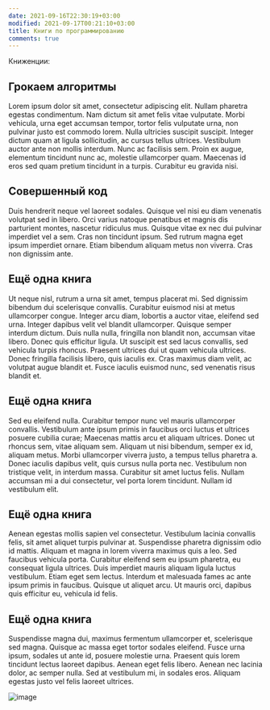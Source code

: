 ```yaml
---
date: 2021-09-16T22:30:19+03:00
modified: 2021-09-17T00:21:10+03:00
title: Книги по программированию
comments: true
---
```


Книженции:

## Грокаем алгоритмы
Lorem ipsum dolor sit amet, consectetur adipiscing elit. Nullam pharetra egestas condimentum. Nam dictum sit amet felis vitae vulputate. Morbi vehicula, urna eget accumsan tempor, tortor felis vulputate urna, non pulvinar justo est commodo lorem. Nulla ultricies suscipit suscipit. Integer dictum quam at ligula sollicitudin, ac cursus tellus ultrices. Vestibulum auctor ante non mollis interdum. Nunc ac facilisis sem. Proin ex augue, elementum tincidunt nunc ac, molestie ullamcorper quam. Maecenas id eros sed quam pretium tincidunt in a turpis. Curabitur eu gravida nisi.

## Совершенный код
Duis hendrerit neque vel laoreet sodales. Quisque vel nisi eu diam venenatis volutpat sed in libero. Orci varius natoque penatibus et magnis dis parturient montes, nascetur ridiculus mus. Quisque vitae ex nec dui pulvinar imperdiet vel a sem. Cras non tincidunt ipsum. Sed rutrum magna eget ipsum imperdiet ornare. Etiam bibendum aliquam metus non viverra. Cras non dignissim ante.

## Ещё одна книга
Ut neque nisl, rutrum a urna sit amet, tempus placerat mi. Sed dignissim bibendum dui scelerisque convallis. Curabitur euismod nisi at metus ullamcorper congue. Integer arcu diam, lobortis a auctor vitae, eleifend sed urna. Integer dapibus velit vel blandit ullamcorper. Quisque semper interdum dictum. Duis nulla nulla, fringilla non blandit non, accumsan vitae libero. Donec quis efficitur ligula. Ut suscipit est sed lacus convallis, sed vehicula turpis rhoncus. Praesent ultrices dui ut quam vehicula ultrices. Donec fringilla facilisis libero, quis iaculis ex. Cras maximus diam velit, ac volutpat augue blandit et. Fusce iaculis euismod nunc, sed venenatis risus blandit et.

## Ещё одна книга
Sed eu eleifend nulla. Curabitur tempor nunc vel mauris ullamcorper convallis. Vestibulum ante ipsum primis in faucibus orci luctus et ultrices posuere cubilia curae; Maecenas mattis arcu et aliquam ultrices. Donec ut rhoncus sem, vitae aliquam sem. Aliquam ut nisi bibendum, semper ex id, aliquam metus. Morbi ullamcorper viverra justo, a tempus tellus pharetra a. Donec iaculis dapibus velit, quis cursus nulla porta nec. Vestibulum non tristique velit, in interdum massa. Curabitur sit amet luctus felis. Nullam accumsan mi a dui consectetur, vel porta lorem tincidunt. Nullam id vestibulum elit.

## Ещё одна книга
Aenean egestas mollis sapien vel consectetur. Vestibulum lacinia convallis felis, sit amet aliquet turpis pulvinar at. Suspendisse pharetra dignissim odio id mattis. Aliquam et magna in lorem viverra maximus quis a leo. Sed faucibus vehicula porta. Curabitur eleifend sem eu ipsum pharetra, eu consequat ligula ultrices. Duis imperdiet mauris aliquam ligula luctus vestibulum. Etiam eget sem lectus. Interdum et malesuada fames ac ante ipsum primis in faucibus. Quisque ut aliquet arcu. Ut mauris orci, dapibus quis efficitur eu, vehicula id felis.

## Ещё одна книга
Suspendisse magna dui, maximus fermentum ullamcorper et, scelerisque sed magna. Quisque ac massa eget tortor sodales eleifend. Fusce urna ipsum, sodales ut ante id, posuere molestie urna. Praesent quis lorem tincidunt lectus laoreet dapibus. Aenean eget felis libero. Aenean nec lacinia dolor, ac semper nulla. Sed at vestibulum mi, in sodales eros. Aliquam egestas justo vel felis laoreet ultrices.


![image](https://user-images.githubusercontent.com/17731587/133764292-dd9713a8-b67a-4fc9-b68d-cc861da955e0.png)

